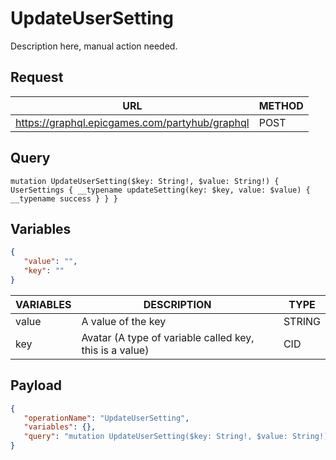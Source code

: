 # UpdateUserSetting

Description here, manual action needed.

## Request
| URL | METHOD |
| - | - |
| https://graphql.epicgames.com/partyhub/graphql | POST |

## Query
```
mutation UpdateUserSetting($key: String!, $value: String!) { UserSettings { __typename updateSetting(key: $key, value: $value) { __typename success } } }
```

## Variables
```json
{
   "value": "",
   "key": ""
}
```
| VARIABLES | DESCRIPTION | TYPE |
| - | - | - |
| value | A value of the key | STRING |
| key | Avatar (A type of variable called key, this is a value) | CID |

## Payload
```json
{
   "operationName": "UpdateUserSetting",
   "variables": {},
   "query": "mutation UpdateUserSetting($key: String!, $value: String!) { UserSettings { __typename updateSetting(key: $key, value: $value) { __typename success } } }"
}
```